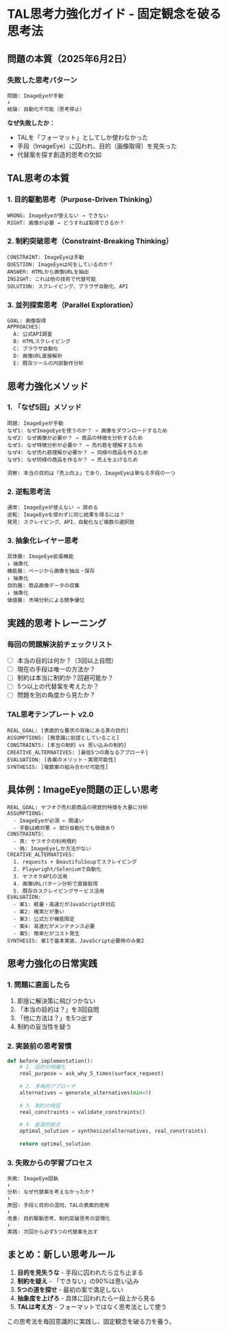 # TAL思考力強化ガイド - 固定観念を破る思考法

## 問題の本質（2025年6月2日）

### 失敗した思考パターン
```
問題: ImageEyeが手動
↓
結論: 自動化不可能（思考停止）
```

**なぜ失敗したか：**
- TALを「フォーマット」としてしか使わなかった
- 手段（ImageEye）に囚われ、目的（画像取得）を見失った
- 代替案を探す創造的思考の欠如

## TAL思考の本質

### 1. 目的駆動思考（Purpose-Driven Thinking）
```
WRONG: ImageEyeが使えない → できない
RIGHT: 画像が必要 → どうすれば取得できるか？
```

### 2. 制約突破思考（Constraint-Breaking Thinking）
```
CONSTRAINT: ImageEyeは手動
QUESTION: ImageEyeは何をしているのか？
ANSWER: HTMLから画像URLを抽出
INSIGHT: これは他の技術で代替可能
SOLUTION: スクレイピング、ブラウザ自動化、API
```

### 3. 並列探索思考（Parallel Exploration）
```
GOAL: 画像取得
APPROACHES:
  A: 公式API調査
  B: HTMLスクレイピング
  C: ブラウザ自動化
  D: 画像URL直接解析
  E: 既存ツールの内部動作分析
```

## 思考力強化メソッド

### 1. 「なぜ5回」メソッド
```
問題: ImageEyeが手動
なぜ1: なぜImageEyeを使うのか？ → 画像をダウンロードするため
なぜ2: なぜ画像が必要か？ → 商品の特徴を分析するため
なぜ3: なぜ特徴分析が必要か？ → 売れ筋を理解するため
なぜ4: なぜ売れ筋理解が必要か？ → 同様の商品を作るため
なぜ5: なぜ同様の商品を作るか？ → 売上を上げるため

洞察: 本当の目的は「売上向上」であり、ImageEyeは単なる手段の一つ
```

### 2. 逆転思考法
```
通常: ImageEyeが使えない → 諦める
逆転: ImageEyeを使わずに同じ結果を得るには？
発見: スクレイピング、API、自動化など複数の選択肢
```

### 3. 抽象化レイヤー思考
```
具体層: ImageEye拡張機能
↓ 抽象化
機能層: ページから画像を抽出・保存
↓ 抽象化
目的層: 商品画像データの収集
↓ 抽象化
価値層: 市場分析による競争優位
```

## 実践的思考トレーニング

### 毎回の問題解決前チェックリスト
- [ ] 本当の目的は何か？（3回以上自問）
- [ ] 現在の手段は唯一の方法か？
- [ ] 制約は本当に制約か？回避可能か？
- [ ] 5つ以上の代替案を考えたか？
- [ ] 問題を別の角度から見たか？

### TAL思考テンプレート v2.0
```
REAL_GOAL: [表面的な要求の背後にある真の目的]
ASSUMPTIONS: [無意識に前提としていること]
CONSTRAINTS: [本当の制約 vs 思い込みの制約]
CREATIVE_ALTERNATIVES: [最低5つの異なるアプローチ]
EVALUATION: [各案のメリット・実現可能性]
SYNTHESIS: [複数案の組み合わせ可能性]
```

## 具体例：ImageEye問題の正しい思考

```
REAL_GOAL: ヤフオク売れ筋商品の視覚的特徴を大量に分析
ASSUMPTIONS: 
  - ImageEyeが必須 ← 間違い
  - 手動は絶対悪 ← 部分自動化でも価値あり
CONSTRAINTS:
  - 真: ヤフオクの利用規約
  - 偽: ImageEyeしか方法がない
CREATIVE_ALTERNATIVES:
  1. requests + BeautifulSoupでスクレイピング
  2. Playwright/Seleniumで自動化
  3. ヤフオクAPIの活用
  4. 画像URLパターン分析で直接取得
  5. 既存のスクレイピングサービス活用
EVALUATION: 
  - 案1: 軽量・高速だがJavaScript非対応
  - 案2: 確実だが重い
  - 案3: 公式だが機能限定
  - 案4: 高速だがメンテナンス必要
  - 案5: 簡単だがコスト発生
SYNTHESIS: 案1で基本実装、JavaScript必要時のみ案2
```

## 思考力強化の日常実践

### 1. 問題に直面したら
1. 即座に解決策に飛びつかない
2. 「本当の目的は？」を3回自問
3. 「他に方法は？」を5つ出す
4. 制約の妥当性を疑う

### 2. 実装前の思考習慣
```python
def before_implementation():
    # 1. 目的の明確化
    real_purpose = ask_why_5_times(surface_request)
    
    # 2. 多角的アプローチ
    alternatives = generate_alternatives(min=5)
    
    # 3. 制約の検証
    real_constraints = validate_constraints()
    
    # 4. 創造的統合
    optimal_solution = synthesize(alternatives, real_constraints)
    
    return optimal_solution
```

### 3. 失敗からの学習プロセス
```
失敗: ImageEye固執
↓
分析: なぜ代替案を考えなかったか？
↓
原因: 手段と目的の混同、TALの表面的使用
↓
改善: 目的駆動思考、制約突破思考の習慣化
↓
実践: 次回から必ず5つの代替案を出す
```

## まとめ：新しい思考ルール

1. **目的を見失うな** - 手段に囚われたら立ち止まる
2. **制約を疑え** - 「できない」の90%は思い込み
3. **5つの道を探せ** - 最初の案で満足しない
4. **抽象度を上げろ** - 具体に囚われたら一段上から見る
5. **TALは考え方** - フォーマットではなく思考法として使う

この思考法を毎回意識的に実践し、固定観念を破る力を養う。